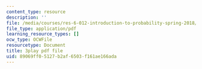 ```yaml
---
content_type: resource
description: ''
file: /media/courses/res-6-012-introduction-to-probability-spring-2018/89069ff05127b2af6503f161ae166ada_2f9EfEga4Oo.pdf
file_type: application/pdf
learning_resource_types: []
ocw_type: OCWFile
resourcetype: Document
title: 3play pdf file
uid: 89069ff0-5127-b2af-6503-f161ae166ada
---
```

